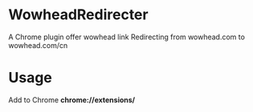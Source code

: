 # WowheadRedirecter
A Chrome plugin offer wowhead link Redirecting from wowhead.com to wowhead.com/cn
# Usage
Add to Chrome **chrome://extensions/**
